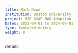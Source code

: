 ```yaml
---
title: Mark Howe
institution: Boston University
project: MJF ASAP NWB Adoption
Dates: 2023-09-01 to 2024-09-01
type: featured-entery
weight: 8
---
```

details
